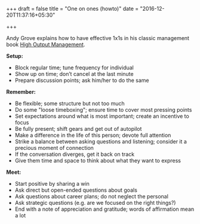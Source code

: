 +++
draft = false
title = "One on ones (howto)"
date = "2016-12-20T11:37:16+05:30"

+++

Andy Grove explains how to have effective 1x1s in his classic
management book [High Output Management][1].

**Setup:**

- Block regular time; tune frequency for individual
- Show up on time; don’t cancel at the last minute
- Prepare discussion points; ask him/her to do the same

**Remember:**

- Be flexible; some structure but not too much
- Do some "loose timeboxing"; ensure time to cover most pressing points
- Set expectations around what is most important; create an incentive to focus
- Be fully present; shift gears and get out of autopilot
- Make a difference in the life of this person; devote full attention
- Strike a balance between asking questions and listening; consider it a precious moment of connection
- If the conversation diverges, get it back on track
- Give them time and space to think about what they want to express

**Meet:**

- Start positive by sharing a win
- Ask direct but open-ended questions about goals
- Ask questions about career plans; do not neglect the personal
- Ask strategic questions (e.g. are we focused on the right things?)
- End with a note of appreciation and gratitude; words of affirmation mean a lot

[1]:https://www.amazon.com/High-Output-Management-Andrew-Grove/dp/0679762884
